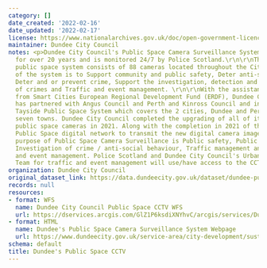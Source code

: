 ```yaml
---
category: []
date_created: '2022-02-16'
date_updated: '2022-02-17'
license: https://www.nationalarchives.gov.uk/doc/open-government-licence/version/3/
maintainer: Dundee City Council
notes: <p>Dundee City Council's Public Space Camera Surveillance System has been operational
  for over 20 years and is monitored 24/7 by Police Scotland.\r\n\r\nThe Council's
  public space system consists of 88 cameras located throughout the City. The purpose
  of the system is to Support community and public safety, Deter anti-social behaviour,
  Deter and or prevent crime, Support the investigation, detection and evidence gathering
  of crimes and Traffic and event management. \r\n\r\nWith the assistance of funding
  from Smart Cities European Regional Development Fund (ERDF), Dundee City Council
  has partnered with Angus Council and Perth and Kinross Council and installed a new
  Tayside Public Space System which covers the 2 cities, Dundee and Perth and Angus\u2019s
  seven towns. Dundee City Council completed the upgrading of all of it\u2019s 88
  public space cameras in 2021. Along with the completion in 2021 of the new Dundee
  Public Space digital network to transmit the new digital camera images.\r\n\r\nThe
  purpose of Public Space Camera Surveillance is Public safety, Public protection,
  Investigation of crime / anti-social behaviour, Traffic management and City centre
  and event management. Police Scotland and Dundee City Council's Urban Traffic Control
  Team for traffic and event management will use/have access to the CCTV images. </p>
organization: Dundee City Council
original_dataset_link: https://data.dundeecity.gov.uk/dataset/dundee-public-space-cctv
records: null
resources:
- format: WFS
  name: Dundee City Council Public Space CCTV WFS
  url: https://dservices.arcgis.com/GlZ1P6ksdiXNYhvC/arcgis/services/Dundee_CCTV_WFS/WFSServer?service=wfs&request=getcapabilities
- format: HTML
  name: Dundee's Public Space Camera Surveillance System Webpage
  url: https://www.dundeecity.gov.uk/service-area/city-development/sustainable-transport-and-roads/dundees-public-space-camera-surveillance-system
schema: default
title: Dundee's Public Space CCTV
---
```

